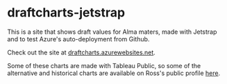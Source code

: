 # draftcharts-jetstrap

This is a site that shows draft values for Alma maters, made with Jetstrap and to test Azure's auto-deployment from Github.

Check out the site at [draftcharts.azurewebsites.net](http://draftcharts.azurewebsites.net).

Some of these charts are made with Tableau Public, so some of the alternative and historical charts are available on Ross's public profile [here](https://public.tableau.com/profile/rosslarson#!/).
